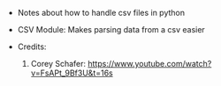 - Notes about how to handle csv files in python

- CSV Module: Makes parsing data from a csv easier

- Credits:
    1. Corey Schafer: https://www.youtube.com/watch?v=FsAPt_9Bf3U&t=16s